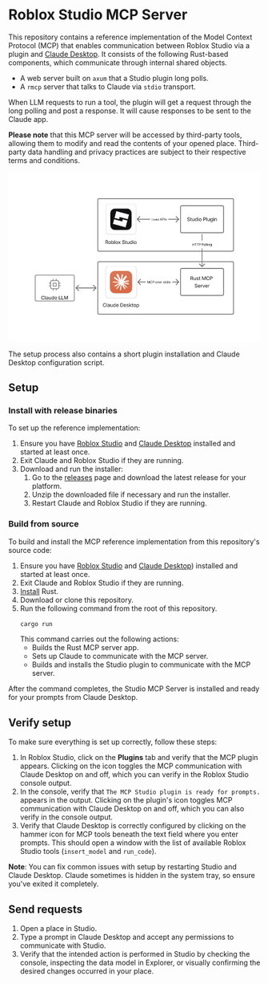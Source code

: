# Roblox Studio MCP Server

This repository contains a reference implementation of the Model Context Protocol (MCP) that enables
communication between Roblox Studio via a plugin and [Claude Desktop](https://claude.ai/download).
It consists of the following Rust-based components, which communicate through internal shared
objects.

- A web server built on `axum` that a Studio plugin long polls.
- A `rmcp` server that talks to Claude via `stdio` transport.

When LLM requests to run a tool, the plugin will get a request through the long polling and post a
response. It will cause responses to be sent to the Claude app.

**Please note** that this MCP server will be accessed by third-party tools, allowing them to modify
and read the contents of your opened place. Third-party data handling and privacy practices are
subject to their respective terms and conditions.

![Scheme](MCP-Server.png)

The setup process also contains a short plugin installation and Claude Desktop configuration script.

## Setup

### Install with release binaries

To set up the reference implementation:

1. Ensure you have [Roblox Studio](https://create.roblox.com/docs/en-us/studio/setup)
   and [Claude Desktop](https://claude.ai/download) installed and started at least once.
1. Exit Claude and Roblox Studio if they are running.
1. Download and run the installer:
   1. Go to the [releases](https://github.com/Roblox/studio-rust-mcp-server/releases) page and
      download the latest release for your platform.
   1. Unzip the downloaded file if necessary and run the installer.
   1. Restart Claude and Roblox Studio if they are running.

### Build from source

To build and install the MCP reference implementation from this repository's source code:

1. Ensure you have [Roblox Studio](https://create.roblox.com/docs/en-us/studio/setup) and
   [Claude Desktop](https://claude.ai/download)) installed and started at least once.
1. Exit Claude and Roblox Studio if they are running.
1. [Install](https://www.rust-lang.org/tools/install) Rust.
1. Download or clone this repository.
1. Run the following command from the root of this repository.
   ```sh
   cargo run
   ```
   This command carries out the following actions:
      - Builds the Rust MCP server app.
      - Sets up Claude to communicate with the MCP server.
      - Builds and installs the Studio plugin to communicate with the MCP server.

After the command completes, the Studio MCP Server is installed and ready for your prompts from
Claude Desktop.

## Verify setup

To make sure everything is set up correctly, follow these steps:

1. In Roblox Studio, click on the **Plugins** tab and verify that the MCP plugin appears. Clicking on
   the icon toggles the MCP communication with Claude Desktop on and off, which you can verify in
   the Roblox Studio console output.
1. In the console, verify that `The MCP Studio plugin is ready for prompts.` appears in the output.
   Clicking on the plugin's icon toggles MCP communication with Claude Desktop on and off,
   which you can also verify in the console output.
1. Verify that Claude Desktop is correctly configured by clicking on the hammer icon for MCP tools
   beneath the text field where you enter prompts. This should open a window with the list of
   available Roblox Studio tools (`insert_model` and `run_code`).

**Note**: You can fix common issues with setup by restarting Studio and Claude Desktop. Claude
sometimes is hidden in the system tray, so ensure you've exited it completely.

## Send requests

1. Open a place in Studio.
1. Type a prompt in Claude Desktop and accept any permissions to communicate with Studio.
1. Verify that the intended action is performed in Studio by checking the console, inspecting the
   data model in Explorer, or visually confirming the desired changes occurred in your place.
